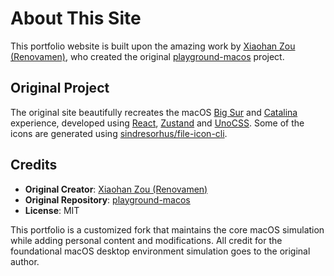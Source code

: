# About This Site

This portfolio website is built upon the amazing work by [Xiaohan Zou (Renovamen)](https://github.com/Renovamen), who created the original [playground-macos](https://github.com/Renovamen/playground-macos) project.

## Original Project

The original site beautifully recreates the macOS [Big Sur](https://www.apple.com/in/macos/big-sur/) and [Catalina](https://www.apple.com/bw/macos/catalina/) experience, developed using [React](https://reactjs.org/), [Zustand](https://zustand-demo.pmnd.rs/) and [UnoCSS](https://uno.antfu.me/). Some of the icons are generated using [sindresorhus/file-icon-cli](https://github.com/sindresorhus/file-icon-cli).

## Credits

- **Original Creator**: [Xiaohan Zou (Renovamen)](https://github.com/Renovamen)
- **Original Repository**: [playground-macos](https://github.com/Renovamen/playground-macos)
- **License**: MIT

This portfolio is a customized fork that maintains the core macOS simulation while adding personal content and modifications. All credit for the foundational macOS desktop environment simulation goes to the original author.
